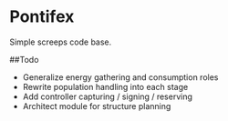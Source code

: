 # Pontifex
Simple screeps code base.


##Todo
* Generalize energy gathering and consumption roles
* Rewrite population handling into each stage
* Add controller capturing / signing / reserving
* Architect module for structure planning

